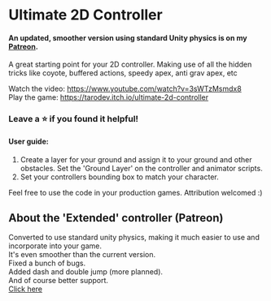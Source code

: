 # Ultimate 2D Controller
#### An updated, smoother version using standard Unity physics is on my [Patreon](https://www.patreon.com/tarodev).
A great starting point for your 2D controller. Making use of all the hidden tricks like coyote, buffered actions, speedy apex, anti grav apex, etc

Watch the video: https://www.youtube.com/watch?v=3sWTzMsmdx8 <br>
Play the game: https://tarodev.itch.io/ultimate-2d-controller


### Leave a ⭐ if you found it helpful!

#### User guide:<br>
1. Create a layer for your ground and assign it to your ground and other obstacles. Set the 'Ground Layer' on the controller and animator scripts.<br>
2. Set your controllers bounding box to match your character. <br>



Feel free to use the code in your production games. Attribution welcomed :)


## About the 'Extended' controller (Patreon)
Converted to use standard unity physics, making it much easier to use and incorporate into your game.<br>
It's even smoother than the current version.<br>
Fixed a bunch of bugs.<br>
Added dash and double jump (more planned).<br>
And of course better support.<br>
[Click here](https://www.patreon.com/tarodev)
